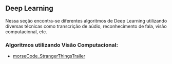 ## Deep Learning

Nessa seção encontra-se diferentes algoritmos de Deep Learning utilizando diversas técnicas como transcrição de aúdio, reconhecimento de fala, visão computacional, etc.

### Algoritmos utilizando Visão Computacional:

- [morseCode_StrangerThingsTrailer](https://github.com/juniorverli/deeplearning/tree/main/deeplearning/morseCode_StrangerThingsTrailer)
